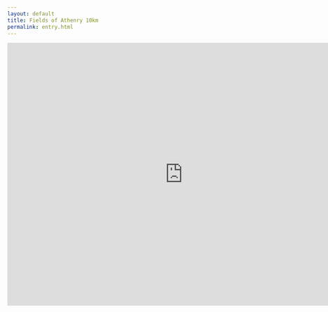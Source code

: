 ```yaml
---
layout: default
title: Fields of Athenry 10km
permalink: entry.html
---
```


<iframe src='http://www.activeglobal.com/uk/running/athenry-ireland/fields-of-athenry-10km-2013/HideFrame' frameborder='0'  width='800' height='600'></iframe>

